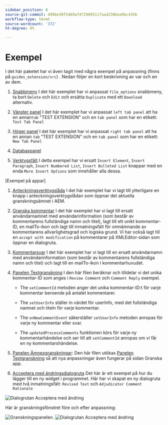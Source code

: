 ```yaml
---
sidebar_position: 8
source-git-commit: d99be38f5d69a7472909511faad230bea9bc435b
workflow-type: tm+mt
source-wordcount: '372'
ht-degree: 0%

---
```



# Exempel

I det här paketet har vi även tagit med några exempel på anpassning (finns på `guides_extension/src`) . Nedan följer en kort beskrivning av var och en av dem.

1. [Snabbmeny](./../../src/file_options.ts)
I det här exemplet har vi anpassat `file_options` snabbmeny, ta bort `Delete` och `Edit` och ersätta `Duplicate` med ett `Download` alternativ.

2. [Vänster panel](../../src/left_panel_container.ts)
I det här exemplet har vi anpassat `left tab panel` att ha en annan`tab` &quot;TEST EXTENSION&quot; och en `tab panel` som har en etikett: `Test Tab Panel`

3. [Höger panel](../../src/right_panel_container.ts)
I det här exemplet har vi anpassat `right tab panel` att ha en annan `tab` &quot;TEST EXTENSION&quot; och en `tab panel` som har en etikett: `New Tab Panel`

4. [Databaspanel](../../src/repository_panel.ts)

5. [Verktygsfält](../../src/toolbar.ts)
I detta exempel har vi ersatt `Insert Element`, `Insert Paragraph`, `Insert Numbered List`, `Insert Bulleted List` knappar med en enda `More Insert Options` som innehåller alla dessa.

[Exempel på appar]

1. [Anteckningsverktygslåda](../../src/review_app_examples/annotation_extension.ts)
I det här exemplet har vi lagt till ytterligare en knapp i anteckningsverktygslådan som öppnar det aktuella granskningsämnet i AEM.

2. [Granska kommentar](../../src/review_app_examples/review_comment.ts)
I det här exemplet har vi lagt till ersatt användarnamnet med användarinformation (som består av kommentarens fullständiga namn och titel), lagt till ett unikt kommentar-ID, en mailTo-ikon och lagt till inmatningsfält för omnämnande av kommentarens allvarlighetsgrad och logiska grund.
Vi har också lagt till en `accept with modification` på kommentarer på XMLEditor-sidan som öppnar en dialogruta.

3. [Kommentarsvar](../../src/review_app_examples/comment_reply.ts)
I det här exemplet har vi lagt till en ersatt användarnamn med användarinformation (som består av kommentarens fullständiga namn och titel) och lagt till en mailTo-ikon i kommentarhuvudet.

4. [Panelen Textgranskning](../../src/review_app_examples/inline_review_panel.ts)
I den här filen beräknar och tilldelar vi det unika kommentar-ID som anges i `Review Comment` och `Comment Reply` exempel.
   - The `setCommentId` metoden anger det unika kommentar-ID:t för varje kommentar beroende på antalet kommentarer.

   - The `setUserInfo` ställer in värdet för userInfo, med det fullständiga namnet och titeln för varje kommentar.

   - The `onNewCommentEvent` säkerställer `setUserInfo` metoden anropas för varje ny kommentar eller svar.

   - The `updatedProcessComments` funktionen körs för varje ny kommentarhändelse och ser till att `setCommentId` anropas om vi får en ny kommentarshändelse.

5. [Panelen Ämnesgranskningar](../../src/review_app_examples/topic_reviews.ts): Den här filen utökas [Panelen Textgranskning](../../src/review_app_examples/inline_review_panel.ts) så att nya anpassningar även fungerar på sidan Granska app.

6. [Acceptera med ändringsdialogruta](../../src/review_app_examples/accept_with_modification_dialog.ts)
Det här är ett exempel på hur du lägger till en ny widget i programmet. Här har vi skapat en ny dialogruta med två inmatningsfält: `Revised Text` och `Adjudicator Comment Rationale`

![Dialogrutan Acceptera med ändring](./imgs/accept_with_modification_dialogue.png)

Här är granskningsfönstret före och efter anpassning:

![Granskningspanelen.](./imgs/review_panel.png)
![Dialogrutan Acceptera med ändring](./imgs/customised_review_panel.png)
